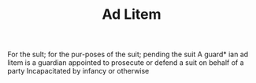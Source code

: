 ---
title: Ad Litem
permalink: "/definitions/ad-litem.html"
body: For the sult; for the pur-poses of the suit; pending the suit A guard* ian ad
  litem is a guardian appointed to prosecute or defend a suit on behalf of a party
  Incapacitated by infancy or otherwise
published_at: '2018-07-07'
layout: post
---